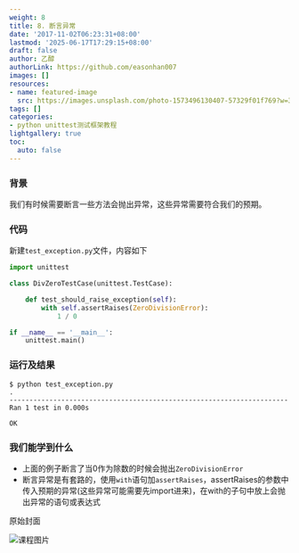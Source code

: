 ```yaml
---
weight: 8
title: 8. 断言异常
date: '2017-11-02T06:23:31+08:00'
lastmod: '2025-06-17T17:29:15+08:00'
draft: false
author: 乙醇
authorLink: https://github.com/easonhan007
images: []
resources:
- name: featured-image
  src: https://images.unsplash.com/photo-1573496130407-57329f01f769?w=300
tags: []
categories:
- python unittest测试框架教程
lightgallery: true
toc:
  auto: false
---
```




### 背景

我们有时候需要断言一些方法会抛出异常，这些异常需要符合我们的预期。

### 代码

新建```test_exception.py```文件，内容如下

```python
import unittest

class DivZeroTestCase(unittest.TestCase):

    def test_should_raise_exception(self):
        with self.assertRaises(ZeroDivisionError):
            1 / 0

if __name__ == '__main__':
    unittest.main()

```

### 运行及结果

```
$ python test_exception.py
.
----------------------------------------------------------------------
Ran 1 test in 0.000s

OK

```

### 我们能学到什么

* 上面的例子断言了当0作为除数的时候会抛出```ZeroDivisionError```
* 断言异常是有套路的，使用```with```语句加```assertRaises```，assertRaises的参数中传入预期的异常(这些异常可能需要先import进来)，在with的子句中放上会抛出异常的语句或表达式




原始封面

![课程图片](https://images.unsplash.com/photo-1573496130407-57329f01f769?w=300)

